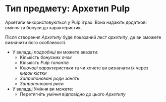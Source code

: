 <!--- This file is auto generated from module/manual/uk/item_archetype.md -->
# Тип предмету: Архетип Pulp

Архетипи використовуються у Pulp іграх. Вона надають додаткові вміння та бонуси до характеристик.

Після створення _Архетипу_ буде показаний _лист архетипу_, де ви зможете визначити його особливості.

- У вкладці _подробиці_ ви можете вказати:
  - Кількість _бонусних очок_
  - Кількість _Pulp талантів_
  - _Ключові характеристики_ та чи хочете ви визначати їх через _кидок кістки_
  - _Запропоновані роди занять_
  - _Запропоновані риси_
- У вкладці Уміння ви можете:
  - Перетягніть _уміння_ відповідно до цього _Архетипу_
